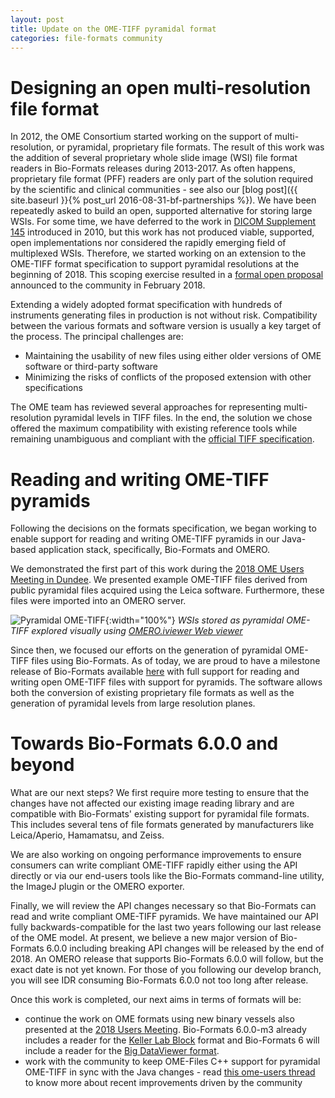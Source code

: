 ```yaml
---
layout: post
title: Update on the OME-TIFF pyramidal format
categories: file-formats community
---
```



# Designing an open multi-resolution file format

In 2012, the OME Consortium started working on the support of multi-resolution,
or pyramidal, proprietary file formats. The result of this work was the
addition of several proprietary whole slide image (WSI) file format readers in
Bio-Formats releases during 2013-2017. As often happens, proprietary file
format (PFF) readers are only part of the solution required by the scientific
and clinical communities - see also our
[blog post]({{ site.baseurl }}{% post_url 2016-08-31-bf-partnerships %}).
We have been repeatedly asked to build an open, supported alternative for
storing large WSIs. For some time, we have deferred to the work in
[DICOM Supplement 145](ftp://medical.nema.org/medical/dicom/final/sup145_ft.pdf)
introduced in 2010, but this work has not produced viable, supported, open
implementations nor considered the rapidly emerging field of multiplexed WSIs.
Therefore, we started working on an extension to the OME-TIFF format
specification to support pyramidal resolutions at the beginning of 2018. This
scoping exercise resulted in a
[formal open proposal](https://openmicroscopy.github.io/design/OME005/)
announced to the community in February 2018.

Extending a widely adopted format specification with hundreds of instruments
generating files in production is not without risk. Compatibility between the
various formats and software version is usually a key target of the process.
The principal challenges are:

*   Maintaining the usability of new files using either older versions of OME
    software or third-party software
*   Minimizing the risks of conflicts of the proposed extension with other
    specifications

The OME team has reviewed several approaches for representing multi-resolution
pyramidal levels in TIFF files. In the end, the solution we chose offered the
maximum compatibility with existing reference tools while remaining
unambiguous and compliant with the
[official TIFF specification](https://www.adobe.io/open/standards/TIFF.html).


# Reading and writing OME-TIFF pyramids

Following the decisions on the formats specification, we began working to
enable support for reading and writing OME-TIFF pyramids in our Java-based
application stack, specifically, Bio-Formats and OMERO.

We demonstrated the first part of this work during the
[2018 OME Users Meeting in Dundee](https://downloads.openmicroscopy.org/presentations/2018/Users-Meeting/Workshops/NewFileFormats/).
We presented example OME-TIFF files derived from public pyramidal files
acquired using the Leica software. Furthermore, these files were imported into
an OMERO server. 


![Pyramidal OME-TIFF](/images/pyramidal-ome-tiff.png){:width="100%"}
*WSIs stored as pyramidal OME-TIFF explored visually using
[OMERO.iviewer Web viewer](https://www.openmicroscopy.org/omero/iviewer/)*


Since then, we focused our efforts on the generation of pyramidal OME-TIFF
files using Bio-Formats. As of today, we are proud to have a milestone release of Bio-Formats available
[here](https://downloads.openmicroscopy.org/bio-formats/6.0.0-m3/) with full
support for reading and writing open OME-TIFF files with support for pyramids.
The software allows both the conversion of existing proprietary file formats
as well as the generation of pyramidal levels from large resolution planes.

# Towards Bio-Formats 6.0.0 and beyond

What are our next steps? We first require more testing to ensure that the
changes have not affected our existing image reading library and are
compatible with Bio-Formats' existing support for pyramidal file formats. This
includes several tens of file formats generated by manufacturers like
Leica/Aperio, Hamamatsu, and Zeiss.

We are also working on ongoing performance improvements to ensure consumers
can write compliant OME-TIFF rapidly either using the API directly or via our
end-users tools like the Bio-Formats command-line utility, the ImageJ plugin
or the OMERO exporter.

Finally, we will review the API changes necessary so that Bio-Formats can read
and write compliant OME-TIFF pyramids. We have maintained our API fully
backwards-compatible for the last two years following our last release of the
OME model. At present, we believe a new major version of Bio-Formats 6.0.0
including breaking API changes will be released by the end of 2018. An OMERO
release that supports Bio-Formats 6.0.0 will follow, but the exact date is not
yet known. For those of you following our develop branch, you will see IDR
consuming Bio-Formats 6.0.0 not too long after release.

Once this work is completed, our next aims in terms of formats will be:

*   continue the work on OME formats using new binary vessels also presented
    at the [2018 Users Meeting](https://downloads.openmicroscopy.org/presentations/2018/Users-Meeting/Workshops/NewFileFormats/).
    Bio-Formats 6.0.0-m3 already includes a reader for the
    [Keller Lab Block](https://bitbucket.org/fernandoamat/keller-lab-block-filetype)
    format and Bio-Formats 6 will include a reader for the
    [Big DataViewer format](https://imagej.net/BigDataViewer#About_the_BigDataViewer_data_format).
*   work with the community to keep OME-Files C++ support for pyramidal OME-TIFF in
    sync with the Java changes - read [this ome-users thread](http://lists.openmicroscopy.org.uk/pipermail/ome-users/2018-November/007300.html)
    to know more about recent improvements driven by the community 

